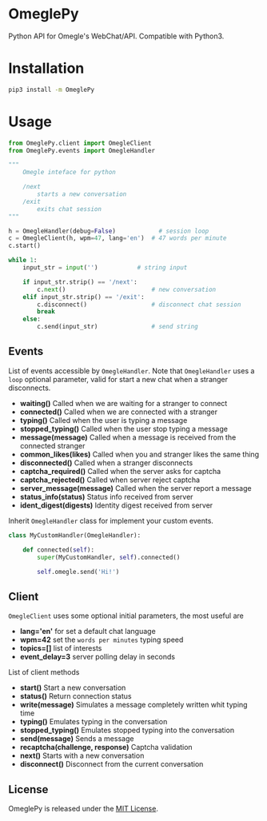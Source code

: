 OmeglePy
==================
Python API for Omegle's WebChat/API. Compatible with Python3.

Installation
==================
```sh
pip3 install -m OmeglePy
```

Usage
==================
``` python
from OmeglePy.client import OmegleClient
from OmeglePy.events import OmegleHandler

"""
    Omegle inteface for python

    /next
        starts a new conversation
    /exit
        exits chat session
"""

h = OmegleHandler(debug=False)            # session loop
c = OmegleClient(h, wpm=47, lang='en')  # 47 words per minute
c.start()

while 1:
    input_str = input('')           # string input

    if input_str.strip() == '/next':
        c.next()                        # new conversation
    elif input_str.strip() == '/exit':
        c.disconnect()                  # disconnect chat session
        break
    else:
        c.send(input_str)               # send string
```

Events
----------
List of events accessible by ``OmegleHandler``. Note that ``OmegleHandler`` uses a ``loop`` optional parameter, valid for start a new chat when a stranger disconnects.

* **waiting()** Called when we are waiting for a stranger to connect
* **connected()**  Called when we are connected with a stranger
* **typing()** Called when the user is typing a message
* **stopped_typing()** Called when the user stop typing a message
* **message(message)** Called when a message is received from the connected stranger
* **common_likes(likes)** Called when you and stranger likes the same thing
* **disconnected()** Called when a stranger disconnects 
* **captcha_required()** Called when the server asks for captcha
* **captcha_rejected()** Called when server reject captcha
* **server_message(message)** Called when the server report a message
* **status_info(status)** Status info received from server
* **ident_digest(digests)** Identity digest received from server

Inherit ``OmegleHandler`` class for implement your custom events.

``` python
class MyCustomHandler(OmegleHandler):

    def connected(self):
        super(MyCustomHandler, self).connected()

        self.omegle.send('Hi!')
```

Client
----------
``OmegleClient`` uses some optional initial parameters, the most useful are

* **lang='en'** for set a default chat language
* **wpm=42** set the ``words per minutes`` typing speed
* **topics=[]** list of interests
* **event_delay=3** server polling delay in seconds


List of client methods

* **start()** Start a new conversation
* **status()** Return connection status
* **write(message)** Simulates a message completely written whit typing time
* **typing()** Emulates typing in the conversation
* **stopped_typing()** Emulates stopped typing into the conversation
* **send(message)** Sends a message
* **recaptcha(challenge, response)** Captcha validation
* **next()** Starts with a new conversation
* **disconnect()**  Disconnect from the current conversation

License
---------------------
OmeglePy is released under the [MIT License](LICENSE.md).

